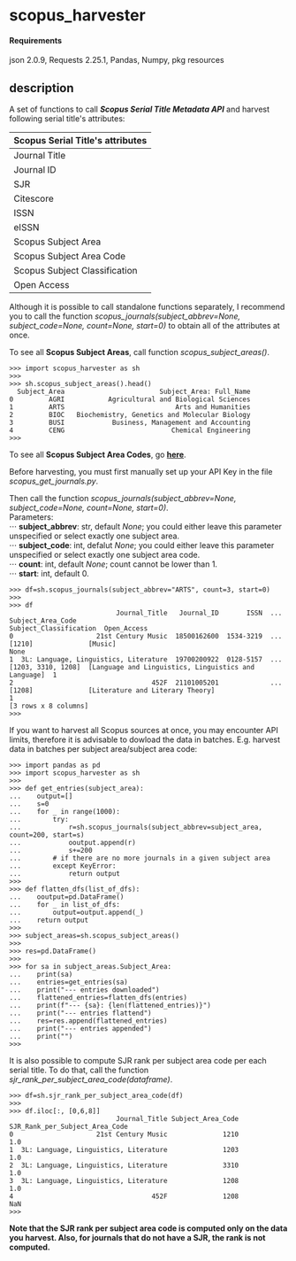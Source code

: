 # scopus_harvester

#### Requirements
json 2.0.9, Requests 2.25.1, Pandas, Numpy, pkg resources

## description

A set of functions to call **_Scopus Serial Title Metadata API_** and harvest following serial title's attributes:

| Scopus Serial Title's attributes |
| -------------------------------- |
| Journal Title                    |
| Journal ID                       |
| SJR                              |
| Citescore                        |
| ISSN                             |
| eISSN                            |
| Scopus Subject Area              |
| Scopus Subject Area Code         |
| Scopus Subject Classification    |
| Open Access                      |


Although it is possible to call standalone functions separately, I recommend you to call the function _scopus_journals(subject_abbrev=None, subject_code=None, count=None, start=0)_ to obtain all of the attributes at once.

To see all **Scopus Subject Areas**, call function _scopus_subject_areas()_.


```
>>> import scopus_harvester as sh
>>> 
>>> sh.scopus_subject_areas().head()
  Subject_Area                        Subject_Area: Full_Name
0         AGRI           Agricultural and Biological Sciences
1         ARTS                            Arts and Humanities
2         BIOC   Biochemistry, Genetics and Molecular Biology
3         BUSI            Business, Management and Accounting
4         CENG                           Chemical Engineering
>>>
```


To see all **Scopus Subject Area Codes**, go **[here](https://api.elsevier.com/content/subject/scopus?httpAccept=text/xml)**.


Before harvesting, you must first manually set up your API Key in the file _scopus_get_journals.py_.

Then call the function _scopus_journals(subject_abbrev=None, subject_code=None, count=None, start=0)_.<br/>
Parameters:<br/>
    ⋅⋅⋅ **subject_abbrev**: str, default _None_; you could either leave this parameter unspecified or select exactly one subject area.<br/>
    ⋅⋅⋅ **subject_code**: int, defalut _None_; you could either leave this parameter unspecified or select exactly one subject area code.<br/>
    ⋅⋅⋅ **count**: int, default _None_; count cannot be lower than 1.<br/>
    ⋅⋅⋅ **start**: int, default 0.


```
>>> df=sh.scopus_journals(subject_abbrev="ARTS", count=3, start=0)
>>>
>>> df
                           Journal_Title   Journal_ID       ISSN  ...  Subject_Area_Code                                 Subject_Classification  Open_Access
0                     21st Century Music  18500162600  1534-3219  ...  [1210]              [Music]                                               None
1  3L: Language, Linguistics, Literature  19700200922  0128-5157  ...  [1203, 3310, 1208]  [Language and Linguistics, Linguistics and Language]  1
2                                   452F  21101005201             ...  [1208]              [Literature and Literary Theory]                      1
[3 rows x 8 columns]
>>>
```


If you want to harvest all Scopus sources at once, you may encounter API limits, therefore it is advisable to dowload the data in batches. E.g. harvest data in batches per subject area/subject area code:

```
>>> import pandas as pd
>>> import scopus_harvester as sh
>>>
>>> def get_entries(subject_area):
...    output=[]
...    s=0
...    for _ in range(1000):
...        try:
...            r=sh.scopus_journals(subject_abbrev=subject_area, count=200, start=s)
...            ooutput.append(r)
...            s+=200
...        # if there are no more journals in a given subject area
...        except KeyError: 
...            return output
>>>
>>> def flatten_dfs(list_of_dfs):
...    ooutput=pd.DataFrame()
...    for _ in list_of_dfs:
...        output=output.append(_)
...    return output
>>>
>>> subject_areas=sh.scopus_subject_areas()
>>>
>>> res=pd.DataFrame()
>>>
>>> for sa in subject_areas.Subject_Area:
...    print(sa)
...    entries=get_entries(sa)
...    print("--- entries downloaded")
...    flattened_entries=flatten_dfs(entries)
...    print(f"--- {sa}: {len(flattened_entries)}")
...    print("--- entries flattend")
...    res=res.append(flattened_entries)
...    print("--- entries appended")
...    print("")
>>>
```


It is also possible to compute SJR rank per subject area code per each serial title. To do that, call the function _sjr_rank_per_subject_area_code(dataframe)_.


```
>>> df=sh.sjr_rank_per_subject_area_code(df)
>>>
>>> df.iloc[:, [0,6,8]]
                           Journal_Title Subject_Area_Code  SJR_Rank_per_Subject_Area_Code
0                     21st Century Music              1210                             1.0
1  3L: Language, Linguistics, Literature              1203                             1.0
2  3L: Language, Linguistics, Literature              3310                             1.0
3  3L: Language, Linguistics, Literature              1208                             1.0
4                                   452F              1208                             NaN
>>>
```


**Note that the SJR rank per subject area code is computed only on the data you harvest. Also, for journals that do not have a SJR, the rank is not computed.**
